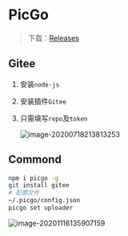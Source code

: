<!--
title: PicGo
sort:
-->

# PicGo

> 下载：[Releases](https://github.com/Molunerfinn/picgo/releases)

## Gitee

1. 安装`node-js`

2. 安装插件`Gitee`

3. 只需填写`repo`及`token`

   ![image-20200718213813253](https://img-1257284600.cos.ap-beijing.myqcloud.com/2020/20200718213813.png)

## Commond

```bash
npm i picgo -g
git install gitee
# 配置文件
~/.picgo/config.json
picgo set uploader
```

![image-20201116135907159](https://img-1257284600.cos.ap-beijing.myqcloud.com/2020/mxNYUJSRiB3PeVG.png)
